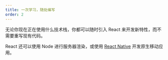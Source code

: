 ```yaml
---
title: 一次学习，随处编写
order: 2
---
```


无论你现在正在使用什么技术栈，你都可以随时引入 React 来开发新特性，而不需要重写现有代码。

React 还可以使用 Node 进行服务器渲染，或使用 [React Native](https://facebook.github.io/react-native/) 开发原生移动应用。
